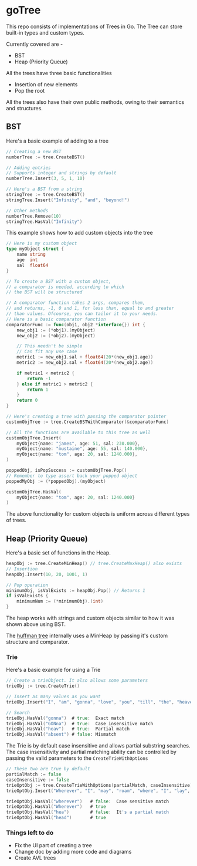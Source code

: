 # goTree

This repo consists of implementations of Trees in Go.
The Tree can store built-in types and custom types.

Currently covered are -
- BST
- Heap (Priority Queue)

All the trees have three basic functionalities
- Insertion of new elements
- Pop the root

All the trees also have their own public methods, owing to their semantics and structures.

## BST

Here's a basic example of adding to a tree
```go
// Creating a new BST
numberTree := tree.CreateBST()

// Adding entries
// Supports integer and strings by default
numberTree.Insert(3, 5, 1, 10)

// Here's a BST from a string
stringTree := tree.CreateBST()
stringTree.Insert("Infinity", "and", "beyond!") 

// Other methods
numberTree.Remove(10)
stringTree.HasVal("Infinity")
```

This example shows how to add custom objects into the tree
```go
// Here is my custom object
type myObject struct {
	name string
	age  int
	sal  float64
}

// To create a BST with a custom object,
// a comparator is needed, according to which
// the BST will be structured

// A comparator function takes 2 args, compares them,
// and returns, -1, 0 and 1, for less than, equal to and greater
// than values. Ofcourse, you can tailor it to your needs.
// Here is a basic comparator function 
comparatorFunc := func(obj1, obj2 *interface{}) int {
    new_obj1 := (*obj1).(myObject)
    new_obj2 := (*obj2).(myObject)

    // This needn't be simple
    // Can fit any use case
    metric1 := new_obj1.sal + float64(20*(new_obj1.age))
    metric2 := new_obj2.sal + float64(20*(new_obj2.age))

    if metric1 < metric2 {
        return -1
    } else if metric1 > metric2 {
        return 1
    } 
    return 0
}

// Here's creating a tree with passing the comparator pointer
customObjTree := tree.CreateBSTWithComparator(&comparatorFunc)

// All the functions are available to this tree as well
customObjTree.Insert(
    myObject{name: "james", age: 51, sal: 230.000},
    myObject{name: "mustaine", age: 55, sal: 140.000},
    myObject{name: "tom", age: 20, sal: 1240.000},
)

poppedObj, isPopSuccess := customObjTree.Pop()
// Remember to type assert back your popped object
poppedMyObj := (*poppedObj).(myObject)

customObjTree.HasVal(
    myObject{name: "tom", age: 20, sal: 1240.000}
)
```
The above functionality for custom objects is uniform across 
different types of trees.

## Heap (Priority Queue)
Here's a basic set of functions in the Heap.

```go
heapObj := tree.CreateMinHeap() // tree.CreateMaxHeap() also exists
// Insertion
heapObj.Insert(10, 20, 1001, 1)

// Pop operation
minimumObj, isValExists := heapObj.Pop() // Returns 1
if isValExists {
    minimumNum := (*minimumObj).(int)
}
```
The heap works with strings and custom objects similar to how it was shown above using BST.

The [huffman tree](https://github.com/gnithin/gotree/blob/master/tree/huffman.go#L24-L38) internally uses a MinHeap by passing it's
custom structure and comparator.

### Trie
Here's a basic example for using a Trie

```go
// Create a trieObject. It also allows some parameters
trieObj := tree.CreateTrie()

// Insert as many values as you want
trieObj.Insert("I", "am", "gonna", "love", "you", "till", "the", "heaven", "starts", "to", "rain")

// Search
trieObj.HasVal("gonna")  # true:  Exact match
trieObj.HasVal("GONna")  # true:  Case insensitive match
trieObj.HasVal("heav")   # true:  Partial match
trieObj.HasVal("absent") # false: Mismatch
```
The Trie is by default case insensitive and allows partial substring searches.
The case insensitivity and partial matching ability can be controlled by passing 
the valid parameters to the `CreateTrieWithOptions`

```go
// These two are true by default
partialMatch := false
caseInsensitive := false
trieOptObj := tree.CreateTrieWithOptions(partialMatch, caseInsensitive)
trieOptObj.Insert("Wherever", "I", "may", "roam", "where", "I", "lay", "my", "head", "is", "home")

trieOptObj.HasVal("wherever")   # false:  Case sensitive match 
trieOptObj.HasVal("Wherever")   # true
trieOptObj.HasVal("hea")        # false:  It's a partial match
trieOptObj.HasVal("head")       # true
```

### Things left to do
- Fix the UI part of creating a tree
- Change doc by adding more code and diagrams
- Create AVL trees
